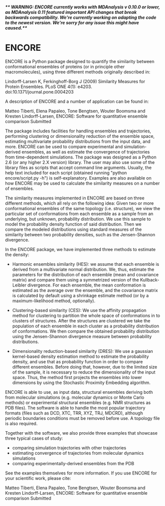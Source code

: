 ##### ** WARNING: ENCORE currently works with MDAnalysis v 0.10.0 or lower, as MDAnalysis 0.11 featured important API changes that break backwards compatibility. We're currently working on adapting the code to the newest version. We're sorry for any issue this might have caused.**

# ENCORE 

ENCORE is a Python package designed to quantify the similarity between
conformational ensembles of proteins (or in principle other
macromolecules), using three different methods originally described
in:

   Lindorff-Larsen K, Ferkinghoff-Borg J (2009) 
   Similarity Measures for Protein Ensembles. 
   PLoS ONE 4(1): e4203. doi:10.1371/journal.pone.0004203

A description of ENCORE and a number of application can be found in:

   Matteo Tiberti, Elena Papaleo, Tone Bengtsen, Wouter Boomsma and
   Kresten Lindorff-Larsen, 
   ENCORE: Software for quantitative ensemble comparison
   Submitted

The package includes facilities for handling ensembles and
trajectories, performing clustering or dimensionality reduction of the
ensemble space, estimating multivariate probability distributions from
the input data, and more. ENCORE can be used to compare experimental
and simulation-derived ensembles, as well as estimate the convergence
of trajectories from time-dependent simulations. The package was
designed as a Python 2.6 (or any higher 2.X version) library. The user
may also use some of the library files as scripts that accept command
line arguments. Usually, the help text included for each script
(obtained running "python encore/script.py -h") is
self-explanatory. Examples are also available on how ENCORE may be
used to calculate the similarity measures on a number of ensembles.

The similarity measures implemented in ENCORE are based on three
different methods, which all rely on the following idea: Given two or
more conformational ensembles of the same topology (i.e. structure),
we view the particular set of conformations from each ensemble as a
sample from an underlying, but unknown, probability distribution. We
use this sample to model the probability density function of said
distribution. Then we compare the modeled distributions using standard
measures of the similarity between two probability densities, such as
the Jensen-Shannon divergence.
  
In the ENCORE package, we have implemented three methods to estimate
the density:

* Harmonic ensembles similarity (HES): we assume that each ensemble is
  derived from a multivariate normal distribution. We, thus, estimate
  the parameters for the distribution of each ensemble (mean and
  covariance matrix) and compare them using a symmetrized version of
  the Kullback-Leibler divergence. For each ensemble, the mean
  conformation is estimated as the average over the ensemble, and the
  covariance matrix is calculated by default using a shrinkage
  estimate method (or by a maximum-likelihood method, optionally).

* Clustering-based similarity (CES): We use the affinity propagation
  method for clustering to partition the whole space of conformations
  in to clusters of structures. After the structures are clustered we
  take the population of each ensemble in each cluster as a
  probability distribution of conformations. We then compare the
  obtained probability distribution using the Jensen-Shannon
  divergence measure between probability distributions.

* Dimensionality reduction-based similarity (DRES): We use a gaussian
  kernel-based density estimation method to estimate the probability
  density, and use that as probability function in order to compare
  different ensembles. Before doing that, however, due to the limited
  size of the sample, it is necessary to reduce the dimensionality of
  the input space. Thus, the method first projects the ensembles into
  lower dimensions by using the Stochastic Proximity Embedding
  algorithm.

ENCORE is able to use, as input data, structural ensembles deriving
both from molecular simulations (e.g. molecular dynamics or Monte
Carlo methods) or experimental structural ensembles (e.g. NMR
structures as PDB files). The software is able to handle the most
popular trajectory formats (files such as DCD, XTC, TRR, XYZ, TRJ,
MDCRD), although periodic boundaries conditions must be removed before
use. A topology file is also required.

Together with the software, we also provide three examples that
showcase three typical cases of study:

* comparing simulation trajectories with other trajectories 
* estimating convergence of trajectories from molecular dynamics simulations
* comparing  experimentally-derived ensembles from the PDB

See the examples themselves for more information.
If you use ENCORE for your scientific work, please cite:

   Matteo Tiberti, Elena Papaleo, Tone Bengtsen, Wouter Boomsma and
   Kresten Lindorff-Larsen,
   ENCORE: Software for quantitative ensemble comparison
   Submitted


